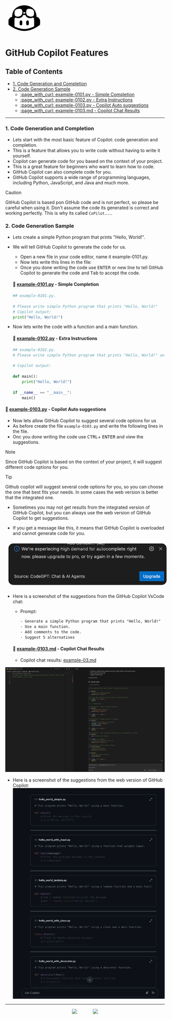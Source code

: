 <img src="../../resources/images/logos/logos_copilot.svg" style="border-radius: 25px; padding: 10px; width:100px"/>


<!-- omit in toc -->
# GitHub Copilot Features

<!-- omit in toc -->
## Table of Contents

- [1. Code Generation and Completion](#1-code-generation-and-completion)
- [2. Code Generation Sample](#2-code-generation-sample)
  - [:page\_with\_curl: example-0101.py - Simple Completion](#page_with_curl-example-0101py---simple-completion)
  - [:page\_with\_curl: example-0102.py - Extra Instructions](#page_with_curl-example-0102py---extra-instructions)
  - [:page\_with\_curl: example-0103.py - Copilot Auto suggestions](#page_with_curl-example-0103py---copilot-auto-suggestions)
  - [:page\_with\_curl: example-0103.md - Copilot Chat Results](#page_with_curl-example-0103md---copilot-chat-results)

---

### 1. Code Generation and Completion

- Lets start with the most basic feature of Copilot: code generation and completion.
- This is a feature that allows you to write code without having to write it yourself.
- Copilot can generate code for you based on the context of your project.
- This is a great feature for beginners who want to learn how to code.
- GitHub Copilot can also complete code for you.
- GitHub Copilot supports a wide range of programming languages, including Python, JavaScript, and Java and much more.

> [!Caution]
> GitHub Copilot is based pon GitHub code and is not perfect, so please be careful when using it.
> Don't assume the code its generated is correct and working perfectly.
> This is why its called `CoPilot`......

### 2. Code Generation Sample

- Lets create a simple Python program that prints "Hello, World!".
- We will tell GitHub Copilot to generate the code for us.
  - Open a new file in your code editor, name it example-0101.py.
  - Now lets write this lines in the file:
  - Once you done writing the code use <kbd>ENTER</kbd> or new line to tell GitHub Copilot to generate the code and <kbd> Tab</kbd> to accept the code.
  
  #### :page_with_curl: [example-0101.py](./examples/example-0101.py) - Simple Completion

  ```python
  ## example-0101.py.
  
  # Please write simple Python program that prints "Hello, World!"
  # Copilot output:
  print("Hello, World!")
  ```
- Now lets write the code with a function and a main function.

  #### :page_with_curl: [example-0102.py](./examples/example-0102.py) - Extra Instructions

  ```python
  ## example-0102.py.
  # Please write simple Python program that prints "Hello, World!" and a main function. 

  # Copilot output: 

  def main():
      print("Hello, World!")
  
  if __name__ == "__main__":
      main()
  ```

#### :page_with_curl: [example-0103.py](./examples/example-0103.py) - Copilot Auto suggestions

- Now lets allow GitHub Copilot to suggest several code options for us
- As before create the file `example-0103.py` and write the following lines in the file.
- Onc you done writing the code use <kbd>CTRL</kbd>+ <kbd>ENTER</kbd> and view the suggestions.

> [!Note]
> Since GitHub Copilot is based on the context of your project, it will suggest different code options for you.


> [!Tip]
> Github copilot will suggest several code options for you, so you can choose the one that best fits your needs.
> In some cases the web version is better that the integrated one.

- Sometimes you may not get results from the integrated version of GitHub Copilot, but you can always use the web version of GitHub Copilot to get suggestions.

- If you get a message like this, it means that GitHub Copilot is overloaded and cannot generate code for you.
<img src="../../resources/images/copilot/copilot_overload.png" style="border-radius: 25px; padding: 10px; width:500px"/>

- Here is a screenshot of the suggestions from the GitHub Copilot VsCode chat:
  - Prompt:
    ```txt
    - Generate a simple Python program that prints "Hello, World!" 
    - Use a main function.
    - Add comments to the code.
    - Suggest 5 alternatives
    ```
  
  #### :page_with_curl: [example-0103.md](./examples/example-0103.md) - Copilot Chat Results

  - Copilot chat results:  [example-03.md](./examples/example-03.md)

![/resources/images/copilot/copilot_char_results.png)](/resources/images/copilot/copilot_chat_results.png)
  
- Here is a screenshot of the suggestions from the web version of GitHub Copilot:
![/resources/images/copilot/copilot_web_results.png)](/resources/images/copilot/copilot_web_results.png)
  

---

<!--NAVIGATION_START -->
<div style="text-align: center">

[![](https://img.shields.io/badge/01--intro.md-Prev-red?style=for-the-badge&&labelColor=197935)](./01-intro.md) &emsp;&emsp;&emsp; [![](https://img.shields.io/badge/Next-03--copilot--featurs.md-197935?style=for-the-badge&labelColor=red&width=300)](./03-copilot-featurs.md)</div>
